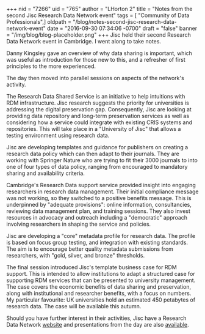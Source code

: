 +++
nid = "7266"
uid = "765"
author = "LHorton 2"
title = "Notes from the second Jisc Research Data Network event"
tags = [ "Community of Data Professionals",]
oldpath = "/blog/notes-second-jisc-research-data-network-event"
date = "2016-09-30 07:34:06 -0700"
draft = "false"
banner = "/img/blog/blog-placeholder.png"
+++
Jisc held their second Research Data Network event in Cambridge. I went
along to take notes.

Danny Kingsley gave an overview of why data sharing is important, which
was useful as introduction for those new to this, and a refresher of
first principles to the more experienced.

The day then moved into parallel sessions on aspects of the network's
activity.

The Research Data Shared Service is an initiative to help intuitions
with RDM infrastructure. Jisc research suggests the priority for
universities is addressing the digital preservation gap. Consequently,
Jisc are looking at providing data repository and long-term preservation
services as well as considering how a service could integrate with
existing CRIS systems and repositories. This will take place in a
"University of Jisc" that allows a testing environment using research
data.

Jisc are developing templates and guidance for publishers on creating a
research data policy which can then adapt to their journals. They are
working with Springer Nature who are trying to fit their 3000 journals
to into one of four types of data policy, ranging from encouraged to
mandatory sharing and availability criteria.

Cambridge's Research Data support service provided insight into
engaging researchers in research data management. Their initial
compliance message was not working, so they switched to a positive
benefits message. This is underpinned by "adequate provisions": online
information, consultancies, reviewing data management plan, and training
sessions. They also invest resources in advocacy and outreach including
a "democratic" approach involving researchers in shaping the service
and policies.

Jisc are developing a "core" metadata profile for research data. The
profile is based on focus group testing, and integration with existing
standards. The aim is to encourage better quality metadata submissions
from researchers, with "gold, silver, and bronze" thresholds.

The final session introduced Jisc's template business case for RDM
support. This is intended to allow institutions to adapt a structured
case for supporting RDM services that can be presented to university
management. The case covers the economic benefits of data sharing and
preservation, along with institutional and researcher benefits, with a
focus on numbers. My particular favourite: UK universities hold an
estimated 450 petabytes of research data. The case will be available
this autumn.

Should you have further interest in their activities, Jisc have a
Research Data Network
[website](https://research-data-network.readme.io/docs/2nd-research-data-network-meeting-september-2016-location-tbc)
and presentations from the day are also
[available](https://research-data-network.readme.io/docs/2nd-research-data-network-meeting-september-2016-location-tbc).
